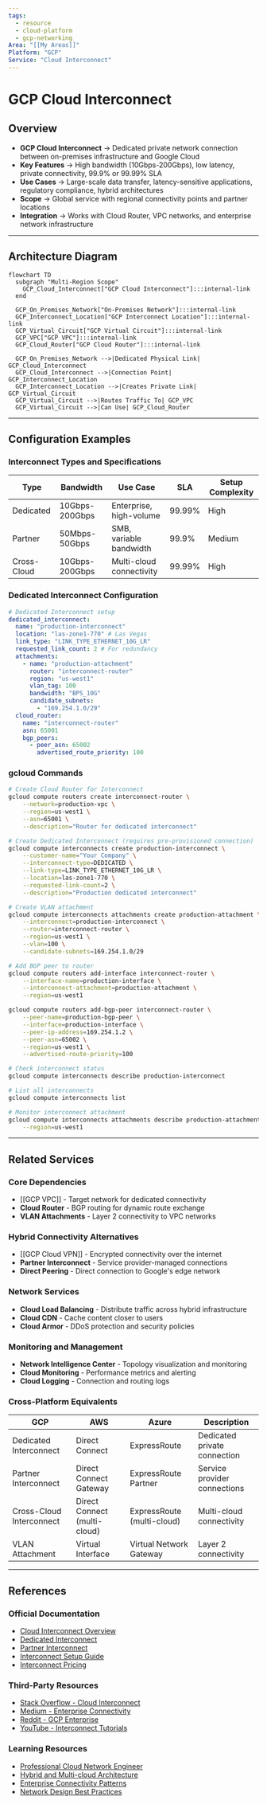 ```yaml
---
tags:
  - resource
  - cloud-platform
  - gcp-networking
Area: "[[My Areas]]"
Platform: "GCP"
Service: "Cloud Interconnect"
---
```


# GCP Cloud Interconnect

## Overview

- **GCP Cloud Interconnect** → Dedicated private network connection between on-premises infrastructure and Google Cloud
- **Key Features** → High bandwidth (10Gbps-200Gbps), low latency, private connectivity, 99.9% or 99.99% SLA
- **Use Cases** → Large-scale data transfer, latency-sensitive applications, regulatory compliance, hybrid architectures
- **Scope** → Global service with regional connectivity points and partner locations
- **Integration** → Works with Cloud Router, VPC networks, and enterprise network infrastructure

---

## Architecture Diagram

```mermaid
flowchart TD
  subgraph "Multi-Region Scope"
    GCP_Cloud_Interconnect["GCP Cloud Interconnect"]:::internal-link
  end

  GCP_On_Premises_Network["On-Premises Network"]:::internal-link
  GCP_Interconnect_Location["GCP Interconnect Location"]:::internal-link
  GCP_Virtual_Circuit["GCP Virtual Circuit"]:::internal-link
  GCP_VPC["GCP VPC"]:::internal-link
  GCP_Cloud_Router["GCP Cloud Router"]:::internal-link

  GCP_On_Premises_Network -->|Dedicated Physical Link| GCP_Cloud_Interconnect
  GCP_Cloud_Interconnect -->|Connection Point| GCP_Interconnect_Location
  GCP_Interconnect_Location -->|Creates Private Link| GCP_Virtual_Circuit
  GCP_Virtual_Circuit -->|Routes Traffic To| GCP_VPC
  GCP_Virtual_Circuit -->|Can Use| GCP_Cloud_Router

```

---

## Configuration Examples

### Interconnect Types and Specifications
| Type | Bandwidth | Use Case | SLA | Setup Complexity |
|------|-----------|----------|-----|------------------|
| Dedicated | 10Gbps-200Gbps | Enterprise, high-volume | 99.99% | High |
| Partner | 50Mbps-50Gbps | SMB, variable bandwidth | 99.9% | Medium |
| Cross-Cloud | 10Gbps-200Gbps | Multi-cloud connectivity | 99.99% | High |

### Dedicated Interconnect Configuration
```yaml
# Dedicated Interconnect setup
dedicated_interconnect:
  name: "production-interconnect"
  location: "las-zone1-770" # Las Vegas
  link_type: "LINK_TYPE_ETHERNET_10G_LR"
  requested_link_count: 2 # For redundancy
  attachments:
    - name: "production-attachment"
      router: "interconnect-router"
      region: "us-west1"
      vlan_tag: 100
      bandwidth: "BPS_10G"
      candidate_subnets:
        - "169.254.1.0/29"
  cloud_router:
    name: "interconnect-router"
    asn: 65001
    bgp_peers:
      - peer_asn: 65002
        advertised_route_priority: 100
```

### gcloud Commands
```bash
# Create Cloud Router for Interconnect
gcloud compute routers create interconnect-router \
    --network=production-vpc \
    --region=us-west1 \
    --asn=65001 \
    --description="Router for dedicated interconnect"

# Create Dedicated Interconnect (requires pre-provisioned connection)
gcloud compute interconnects create production-interconnect \
    --customer-name="Your Company" \
    --interconnect-type=DEDICATED \
    --link-type=LINK_TYPE_ETHERNET_10G_LR \
    --location=las-zone1-770 \
    --requested-link-count=2 \
    --description="Production dedicated interconnect"

# Create VLAN attachment
gcloud compute interconnects attachments create production-attachment \
    --interconnect=production-interconnect \
    --router=interconnect-router \
    --region=us-west1 \
    --vlan=100 \
    --candidate-subnets=169.254.1.0/29

# Add BGP peer to router
gcloud compute routers add-interface interconnect-router \
    --interface-name=production-interface \
    --interconnect-attachment=production-attachment \
    --region=us-west1

gcloud compute routers add-bgp-peer interconnect-router \
    --peer-name=production-bgp-peer \
    --interface=production-interface \
    --peer-ip-address=169.254.1.2 \
    --peer-asn=65002 \
    --region=us-west1 \
    --advertised-route-priority=100

# Check interconnect status
gcloud compute interconnects describe production-interconnect

# List all interconnects
gcloud compute interconnects list

# Monitor interconnect attachment
gcloud compute interconnects attachments describe production-attachment \
    --region=us-west1
```

---

## Related Services

### Core Dependencies
- [[GCP VPC]] - Target network for dedicated connectivity
- **Cloud Router** - BGP routing for dynamic route exchange
- **VLAN Attachments** - Layer 2 connectivity to VPC networks

### Hybrid Connectivity Alternatives
- [[GCP Cloud VPN]] - Encrypted connectivity over the internet
- **Partner Interconnect** - Service provider-managed connections
- **Direct Peering** - Direct connection to Google's edge network

### Network Services
- **Cloud Load Balancing** - Distribute traffic across hybrid infrastructure
- **Cloud CDN** - Cache content closer to users
- **Cloud Armor** - DDoS protection and security policies

### Monitoring and Management
- **Network Intelligence Center** - Topology visualization and monitoring
- **Cloud Monitoring** - Performance metrics and alerting
- **Cloud Logging** - Connection and routing logs

### Cross-Platform Equivalents
| GCP | AWS | Azure | Description |
|-----|-----|-------|-------------|
| Dedicated Interconnect | Direct Connect | ExpressRoute | Dedicated private connection |
| Partner Interconnect | Direct Connect Gateway | ExpressRoute Partner | Service provider connections |
| Cross-Cloud Interconnect | Direct Connect (multi-cloud) | ExpressRoute (multi-cloud) | Multi-cloud connectivity |
| VLAN Attachment | Virtual Interface | Virtual Network Gateway | Layer 2 connectivity |

---

## References

### Official Documentation
- [Cloud Interconnect Overview](https://cloud.google.com/network-connectivity/docs/interconnect/concepts/overview)
- [Dedicated Interconnect](https://cloud.google.com/network-connectivity/docs/interconnect/concepts/dedicated-overview)
- [Partner Interconnect](https://cloud.google.com/network-connectivity/docs/interconnect/concepts/partner-overview)
- [Interconnect Setup Guide](https://cloud.google.com/network-connectivity/docs/interconnect/how-to)
- [Interconnect Pricing](https://cloud.google.com/vpc/pricing#interconnect-pricing)

### Third-Party Resources
- [Stack Overflow - Cloud Interconnect](https://stackoverflow.com/questions/tagged/google-cloud-interconnect)
- [Medium - Enterprise Connectivity](https://medium.com/tag/cloud-interconnect)
- [Reddit - GCP Enterprise](https://reddit.com/r/googlecloud)
- [YouTube - Interconnect Tutorials](https://youtube.com/results?search_query=gcp+cloud+interconnect)

### Learning Resources
- [Professional Cloud Network Engineer](https://cloud.google.com/certification/cloud-network-engineer)
- [Hybrid and Multi-cloud Architecture](https://cloud.google.com/training/courses/hybrid-multicloud)
- [Enterprise Connectivity Patterns](https://cloud.google.com/architecture/hybrid-and-multi-cloud-patterns)
- [Network Design Best Practices](https://cloud.google.com/architecture/best-practices-vpc-design#hybrid-connectivity)
